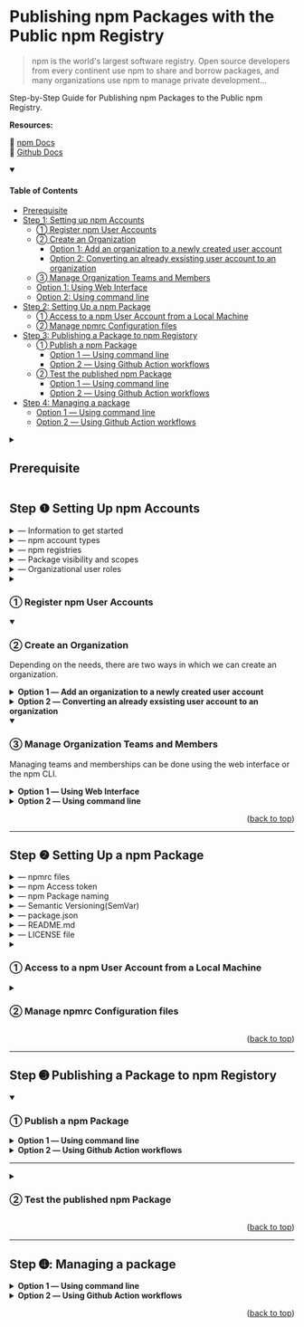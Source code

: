 <div id="top"></div>

# Publishing npm Packages with the Public npm Registry

> npm is the world's largest software registry. Open source developers from every continent use npm to share and borrow packages, and many organizations use npm to manage private development...

Step-by-Step Guide for Publishing npm Packages to the Public npm Registry.

**Resources:**<br/>

:link: [npm Docs](https://docs.npmjs.com)<br />
:link: [Github Docs](https://docs.github.com)

<details open>
<summary><h4>Table of Contents</h4></summary>

- [Prerequisite]()
- [Step 1: Setting up npm Accounts]()
  - [&#10112; Register npm User Accounts]()
  - [&#10113; Create an Organization]()
    - [Option 1: Add an organization to a newly created user account]()
    - [Option 2: Converting an already exsisting user account to an organization]()
  - [&#10114; Manage Organization Teams and Members]()
  - [Option 1: Using Web Interface]()
  - [Option 2: Using command line]()
- [Step 2: Setting Up a npm Package]()
  - [&#10112; Access to a npm User Account from a Local Machine]()
  - [&#10113; Manage npmrc Configuration files]()
- [Step 3: Publishing a Package to npm Registory]()
  - [&#10112; Publish a npm Package]()
    - [Option 1 ― Using command line]()
    - [Option 2 ― Using Github Action workflows]()
  - [&#10113; Test the published npm Package]()
    - [Option 1 ― Using command line]()
    - [Option 2 ― Using Github Action workflows]()
- [Step 4: Managing a package]()
  - [Option 1 ― Using command line]()
  - [Option 2 ― Using Github Action workflows]()

</details>

<details>
<summary><h2>Prerequisite</h2></summary>

[Node.js](https://nodejs.org/en/) and the [npm CLI](https://docs.npmjs.com/cli/v8) are required to use the public npm registry.

The following command will outputs the Node.js and npm version numbers if its installed on the machine:

```
node -v && npm -v
```

(For more information: [Install](https://docs.npmjs.com/cli/v8/configuring-npm/install))

<p align="right">(<a href="#top">back to top</a>)</p>  
  
--- 
</details>

## Step &#10102; Setting Up npm Accounts

<details>
<summary>&horbar; Information to get started</summary>

We need to prepare the following information prior to signing up for a new npm account.

<table>
  <thead>
    <tr>
      <th>Field</th>
      <th>Value</th>
    </tr>
  </thead>
  <tbody>
    <tr>
      <td>Username <br/><sup>(Required)</sup></td>
      <td>All lowercase letters and can contains digits and hyphens</td>
    </tr>
    <tr>
      <td>Email Address<br/><sup>(Required)</sup></td>
      <td>Registered email address is <strong>public</strong> and it'll be:
        <ul>
            <li>added to the metadata of our packages and visible to anyone who downloads them.</li>
            <li>used by npm for email notifications</li>
        </ul>
     </td>
    </tr>
    <tr>
      <td>Password <br/><sup>(Required)</sup></td>
      <td>At least 10 characters(with <a href="https://www.lastpass.com">Lastpass</a> and requires<a href="https://docs.npmjs.com/configuring-two-factor-authentication">2FA</a>)<br/>
      (For more information: <a href="https://docs.npmjs.com/creating-a-strong-password">Creating a strong password</a>)  
      </td>
    </tr>
    <tr>
      <td>Orgniazation Name <br/><sup>(Required)</sup></td>
      <td>All lowercase letters and can contains digits and hyphens<br/>(*This value cannot be the same as a username)</td>
      </td>
    </tr>
      <td>Billing Information<br/><sup>(Optional)</sup></td>
      <td>A paid account to publish private packages
      </td>
    </tr>
  </tbody>
</table>

---

</details>

<details>
<summary>&horbar; npm account types</summary>
  
npm offers a **free** account as well as a [monthly **paid** subscription](https://www.npmjs.com/products).
<table>
  <thead>
    <tr>
      <th>Free</th>
      <th><sup>For individuals</sup><br/>Pro<br/><sup>($7 per /mo)</sup></th>
      <th><sup>For teams / organizations</sup><br/>Team<br/><sup>($7 per user /mo)</sup></th>
      <th>Feature</th>
    </tr>
  </thead>
  <tbody>
    <tr>
      <td align="center">&#10003;</td>
      <td align="center">&#10003;</td>
      <td align="center">&#10003;</td>
      <td><strong>Unlimited Public Packages</strong> & Automatic Security Warnings</td>
    </tr>
    <tr>
      <td></td>
      <td align="center">&#10003;</td>
      <td align="center">&#10003;</td>
      <td><strong>Unlimited private packages</strong> & Unlimited Package-based Permissions</td>
    </tr>
    <tr>
      <td></td>
      <td></td>
      <td align="center">&#10003;</td>
      <td>Unlimited Team-based Permissons and Management</td>
    </tr>     
  </tbody>
</table>
    
--- 
</details>

<details>
<summary>&horbar; npm registries</summary>

There are **public** and **private npm registries** available to publish npm packages.

<table>
  <thead>
    <tr>
      <th>Type</th>
      <th></th>
    </tr>
  </thead>
  <tbody>
    <tr>
      <td><a href="https://docs.npmjs.com/about-the-public-npm-registry">public npm registry</a></td>
      <td> 
        The default registry<br/>
        <ul>
          <li>Publish public packages</li>
          <li>Registry URL https://registry.npmjs.org</li>
        </ul>
      </td>
    </tr>
    <tr>
      <td><a href="https://docs.npmjs.com/cli/v8/using-npm/registry#how-can-i-prevent-my-package-from-being-published-in-the-official-registry">private npm registry</a></td>
      <td>
        The private registry/proxy to:
        <ul>
          <li>Publish private packages</li>
          <li>Set up better security control</li>
          <li>Encapsulate business logic</li>
        </ul>
        Popular options include:<br/>
        <strong>Open source:</strong> <a href="https://docs.github.com/en/packages/working-with-a-github-packages-registry/working-with-the-npm-registry"><strong>Github Packages(recommended)</strong></a>, <a href="https://verdaccio.org">Verdaccio</a>, <a href="https://bit.dev">Bit</a><br/>
        <strong>Paid:</strong> <a href="https://www.npmjs.com/products">npm monthly subscription</a>, <a href="https://www.jfrog.com">Frog Bintray</a>, <a href="https://docs.myget.org">MyGet</a>    
      </td>
    </tr>
  </tbody>
</table>
  
(For more information: [Registry](https://docs.npmjs.com/cli/v8/using-npm/registry))  
  
---  
</details>

<details>
<summary>&horbar; Package visibility and scopes</summary>

<table>
  <thead>
    <tr>
      <th>Visibility</th>
      <th>Namespace</th>
      <th>Cost</th>
      <th></th>
    </tr>
  </thead>
  <tbody>
    <tr>
      <td align="center">Public</td>
      <td align="center">global,<br/>User,<br/>Organization</td>
      <td align="center">Free</td>
      <td>
        A <a href="https://docs.npmjs.com/about-public-packages">public package</a> may be unscoped or scoped and is visible to everyone.
        <ul>
          <li><strong>Unscoped public packages</strong>  belong to the global public registry namespace</li>
          <li><strong>Scoped public packages</strong> belong to a user or an organization namespace</li>
        </ul>
      </td>
    </tr>
    <tr>
      <td align="center">Private</td>
      <td align="center">User,<br/>Organization</td>
      <td align="center">Monthly Paid Subscription</td>
      <td>A <a href="https://docs.npmjs.com/about-private-packages">private package</a> belongs to a user or an organization namespace and is only visible to its account owner and its organization and selected collaborators.<br/> 
      </td>
    </tr>
  </tbody>
</table>
  
(For more information: [Packages scope access level and visibility](https://docs.npmjs.com/package-scope-access-level-and-visibility))

---

</details>

<details>
<summary>&horbar; Organizational user roles</summary>
In npm, each role can be assigned to multiple users, whereas a single user cannot have multiple roles.

There are three organizational user roles:
|Role|Permisson|
|:---:|---|
|Owner|who have all privileges and are responsible for managing organization members and billing|
|Admin|who are responsible for managing the team membership and package access|
|Member|who are merely responsible for creating and publishing packages|

(For more information: [Organization roles and permissions](https://docs.npmjs.com/organization-roles-and-permissions))

---

</details>

<details>
<summary><h3>&#10112; Register npm User Accounts</h3></summary>
  
  :link: [Creating a new user account on the public registry](https://docs.npmjs.com/creating-a-new-npm-user-account)
  
  **1 ) Create the CCDL User Account(a super user)**
  
  This account will be used for creating an organiazation in the [next step (EDIT)]().
  
  An email address used for this account is public facing and will be **visible** to anyone who downloads our packages.
  
  Once the organization is created, this account will be; 
  - converted to an **organization**(i.e. an **Organization Name** will be added to this account).
  - an **Owner user**(role non-reassignable) who has all privileges including managing organizational members and billing.
  - automatically added as a member of **Team** called [**developers**](https://docs.npmjs.com/about-developers-team)(default team)
  
  e.g.)
  <pre>
  
  <strong>Username</strong>: ccdl-npm, ccdl-master, ccdl-super etc <i>// this will be a super user</i>
  <strong>Email Address</strong>: ccdl-npm@ccdatalab.org, npm@ccdatalab.org etc <i>// visibility of this email address is public</i>
  </pre>
  
  <br/>  
  
  **2 ) Create Collaborators User Account**
  
  Each account will be used for either; 
  - an **Owner user** who manages the organizational tasks including bullings
  - an **Admin user** who manages team and package access in the organization.
  - a **Member user** who creates and publishes packages within the organizational scope.
  
  e.g.)
  <pre>
  
   <strong>Username</strong>: github-username<i> // the Github contributor of our repository</i>
   <strong>Email Address</strong>: github-email@address.com <i> // an email associated with the above Github account</i>
  </pre>

---

</details>
  
<details open>
<summary><h3>&#10113; Create an Organization</h3></summary>
   
  Depending on the needs, there are two ways in which we can create an organization.
  
  <details>
  <summary><strong>Option 1 &horbar; Add an organization to a newly created user account</strong></summary>
      
  :link: [Create an Organization](https://docs.npmjs.com/creating-an-organization)
  
  **1 ) Add an Organization Name to the CCDL user account**
 
  The Organization Name;
  - cannot be the same as the **Username** of this CCDL account.  
  - cannot be changed once it's created.
  - will be used as an <strong>organizational scope</strong>.

  <br/>  
    
  **2 ) Select an Account Plan**
  
  If publishing only scoped **public** packages with a minimal team management, then a **free** account will be sufficient. Otherwise, the **Team** product would be suitable.

**NOTE:** The account plan can be [upgraded](https://docs.npmjs.com/upgrading-to-a-paid-organization-plan) or [downgraded](https://docs.npmjs.com/downgrading-to-a-free-organization-plan) at anytime.

  <br/>  
    
  **3 ) Invite Members <sup>(optional)</sup>**
   
  We can invite a person to be a member of our organization using an existing **npm username** or an **email adress**(it can also be a non-npm email address and npm will ask the invitee to signup). The invitation will be sent out via an email which expires in 7 days and is revokable.
   
  Once the invitation has been accepted, we can reassign a different role or **Teams** to that newly added member. A member can belong to multiple teams or no team.   
    
  **IMPORTANT:** For the paid organization, adding a new member costs $7 per /mo for each new member.

---

  </details>
  
  <details>
  <summary><strong>Option 2 &horbar; Converting an already exsisting user account to an organization</strong></summary>
  
  :link: [Converting your user account to an organization](https://docs.npmjs.com/converting-your-user-account-to-an-organization)

The steps will be similar to **Option 1** except we'll need to come up with a new **Username** for this exsisting account, since this **Username** will be now used as an **Organization Name**.

**NOTE:** A **Username** and an **Organization Name** cannot have the same value.

---

  </details>
</details>

<details open>
<summary><h3>&#10114; Manage Organization Teams and Members</h3></summary>
  
Managing teams and memberships can be done using the web interface or the npm CLI.

<details>
<summary><strong>Option 1 &horbar; Using Web Interface</strong></summary><br/>
      
**&#10074; Managing Members**
  
- [Add Members](https://docs.npmjs.com/adding-members-to-your-organization)
  
- [Managing User Permission](https://docs.npmjs.com/managing-organization-permissions)
  
- [Remove Members](https://docs.npmjs.com/removing-members-from-your-organization)
  
<br/>  
  
**&#10074; Managing Teams** 
  
We can create and manage our custom teams:
  
- [Creating Teams](https://docs.npmjs.com/creating-teams)
  
- [Removing Teams](https://docs.npmjs.com/removing-teams)  
  
- [Adding Team Memmbers](https://docs.npmjs.com/adding-organization-members-to-teams) 
  
- [Removing Team Members](https://docs.npmjs.com/removing-organization-members-from-teams)  
 
- [Managing Team Access to Packages](https://docs.npmjs.com/managing-team-access-to-organization-packages)
  
<br/>  
  
**NOTE:** By default, the team [**developers**](https://docs.npmjs.com/about-developers-team) is automatically created with read/write access upon the creation of an organization and is nonremovable.   
  
---  
</details>

<details>
<summary><strong>Option 2 &horbar; Using command line</strong></summary><br/>

By using [`npm team`](https://docs.npmjs.com/cli/v8/commands/npm-team) command, we can manage teams. However, no support for managing permissions for packages.

**Note:** A user must be **Admin user** to manage teams and packages.

</details> 
</details>

<p align="right">(<a href="#top">back to top</a>)</p>

---

## Step &#10103; Setting Up a npm Package

<details>
<summary>&horbar; npmrc files</summary>

npmrc files are runtime configuration used by Node.js which can be utilized to optimize a development workflow and have four file types.

|                                            Type                                            | Path                  |                                                                                |
| :----------------------------------------------------------------------------------------: | --------------------- | ------------------------------------------------------------------------------ |
| [per-project](https://docs.npmjs.com/cli/v8/configuring-npm/npmrc#per-project-config-file) | /project/**.npmrc**   | It must be stored in the root of a project and only applies to that project    |
|    [per-user](https://docs.npmjs.com/cli/v8/configuring-npm/npmrc#per-user-config-file)    | ~/**.npmrc**          | It's stored in the user's home directory and overwrite a global npmrc settings |
|      [global](https://docs.npmjs.com/cli/v8/configuring-npm/npmrc#global-config-file)      | $PREFIX/etc/**npmrc** | It's a global setting accessed with `--global` or `-g` flag via Terminal       |
|    [builtin](https://docs.npmjs.com/cli/v8/configuring-npm/npmrc#built-in-config-file)     | path/to/npm/**npmrc** | It's an unchangeble 'builtin' file used by npm                                 |

**NOTE:** All npm config files are an ini-formatted list of `key = value` parameters.

(For more infromation: [npmrc](https://docs.npmjs.com/cli/v8/configuring-npm/npmrc) or view the manual via Terminal, run `npm help npmrc`)

---

</details>

<details>
<summary>&horbar; npm Access token</summary>

> An access token is a hexadecimal string that you can use to authenticate, and which gives you the right to install and/or publish your modules.

An [access token](https://docs.npmjs.com/about-access-tokens)(a hexadecimal string with an identifiable prefix `_npm`) can be used for authentication instead of using a npm username and password.

The npm CLI will auto-generate an temporary access token upon running the [`npm login`](https://docs.npmjs.com/cli/v7/commands/npm-adduser) command or we can [create our custom access token](https://docs.npmjs.com/creating-and-viewing-access-tokens) to privde a third-party temporary access to our npm packages.

e.g.) [Github Actions](https://docs.github.com/en/actions) using [secrets](https://docs.github.com/en/actions/security-guides/encrypted-secrets)

There is three token types:
|Type|Permisson|  
|---|---|
|Read-only| can only be used to download packages from the registry. It's recommended for automation and workflows for installing packages but not publising.
|Automation| can download and publish packages unless [2FA is configured](https://docs.npmjs.com/configuring-two-factor-authentication), it will not be enforced. It's recommended for automation workflows for publishing new packages.
|publish| can perform any action including downloading and publishing packages, and changing user settings or package settings. It's recommended for interactive workflows.

---

</details>

<details>  
<summary>&horbar; npm Package naming</summary>
 
A package name must;
- be lowercase and my contain hyphens
- be greater than zeroand less than or equal to 214 characters  
- not contain any non-URL-safe characters
- not start with . or _ unless it's a scoped package
- not contain any spaces  
- not contain `~)('!*` characters
- not be the same as a node.js/io.js core module or a reserved/blacklisted name

(For more information: [npm Package name guidelines](https://docs.npmjs.com/package-name-guidelines), [validate-npm-package-name](https://www.npmjs.com/package/validate-npm-package-name), [name field in package.json](https://docs.npmjs.com/cli/v8/configuring-npm/package-json#name))

---

</details>  
  
<details>
<summary>&horbar; Semantic Versioning(SemVar)</summary>
 
#### &#10074; Official(Normal) Release Version
**Schema:** MAJOR.MINOR.PATCH

<img width="318" alt="image" src="https://user-images.githubusercontent.com/31800566/181130537-13e28335-2d28-4737-8b0b-4ce476977a85.png">

| MAJOR                           | MINOR                                   | PATCH                         |
| :------------------------------ | :-------------------------------------- | :---------------------------- |
| Making incompatible API changes | Adding a new non-breaking functionality | Making a non-breaking bug fix |

**Spec:**

- X, Y, and Z are non-negative integers
- X cannot contain a leading zero
- A version number increases from 0-9 to 1.0
- As a version number increases, all the numbers to the right start back from 0.
- Once a versioned package has been released, any updates have to be released as a new version

#### &#10074; Beta Version

**Schema:** 0.MINOR.PATCH

A package with a **MAJOR** version 0 is considered to be unstable and to be before an official release.

<img width="224" alt="image" src="https://user-images.githubusercontent.com/31800566/181129636-cb62a522-fb4c-489e-b262-3202a43c972d.png">

#### &#10074; Pre-release Version

**Schema:** extensions to the MAJOR.MINOR.PATCH

**Spec:**

- It can be denoted by appending a hyphen and a series of dot-separated identifiers immediately following the patch version.
- Only ASCII alphanumerics and hyphens [0-9A-Za-z-] are allowed
- Identifiers cannot be empty

e.g.) 1.0.0-alpha, 1.0.0-alpha.1, 1.0.0-0.3.7, 1.0.0-x.7.z.92, 1.0.0-x-y-z.–.

(For more information: [Semantic Versioning v2](https://semver.org/))

---

</details>

<details>
<summary>&horbar; package.json</summary>

To setup a package.json for the npm package, the following fields should be included as minimal:

**&#10074; Required fields**

|                                      Field                                      | Value                                                       |
| :-----------------------------------------------------------------------------: | ----------------------------------------------------------- |
|    [`name`](https://docs.npmjs.com/cli/v6/configuring-npm/package-json#name)    | a name of the package and its scope                         |
| [`version`](https://docs.npmjs.com/cli/v6/configuring-npm/package-json#version) | a value _x.y.z_ following the [SemVer](https://semver.org/) |

**&#10074; Other fields**

|                                                     Field                                                     | Value                                                                                                                               |
| :-----------------------------------------------------------------------------------------------------------: | ----------------------------------------------------------------------------------------------------------------------------------- |
|           [`description`](https://docs.npmjs.com/cli/v6/configuring-npm/package-json#description-1)           | a desription of the package in string format and will be listed in `npm search`                                                     |
|                   [`main`](https://docs.npmjs.com/cli/v6/configuring-npm/package-json#main)                   | a path to an entry file of the package and by default `index.js`                                                                    |
|                [`script`](https://docs.npmjs.com/cli/v6/configuring-npm/package-json#scripts)                 | necessary scripts to run and manage the lifecycle of the package                                                                    |
|             [`repository`](https://docs.npmjs.com/cli/v6/configuring-npm/package-json#repository)             | a remote url of the package repository                                                                                              |
|               [`keywords`](https://docs.npmjs.com/cli/v6/configuring-npm/package-json#keywords)               | keywords of the package in an array of strings and will be listed in `npm search`                                                   |
| [people fields](https://docs.npmjs.com/cli/v6/configuring-npm/package-json#people-fields-author-contributors) | either `author`(a single person) or `contributors`(2 or more) which includes `name` and optionally `email` and `url` of each author |
|                   [`bugs`](https://docs.npmjs.com/cli/v6/configuring-npm/package-json#bugs)                   | a url to the repository issue tracker and / or an email address for reporting issues                                                |
|                [`license`](https://docs.npmjs.com/cli/v6/configuring-npm/package-json#license)                | a license for the package                                                                                                           |
|               [`homepage`](https://docs.npmjs.com/cli/v6/configuring-npm/package-json#homepage)               | a url to the package homepage, typically the README                                                                                 |

e.g.)

```
{
  "name": "@scope/pakage-name",
  "version": "1.0.0",
  "description": "A package for ....",
  "main": "index.js",
  "script": {
     "start": "...",
     "build": "..."
  },
  "dependencies" :  {...},
    "repository": {
    "type": "git",
    "url": "https://github.com/monatheoctocat/my_package.git"
  },
  "repository": {
    "type": "git",
    "url": "https://github.com/socope/pakage-name.git"
  },
  "keywords": [‘keyword1’, 'keyword2', 'keyword3'],
  "contributors" : [
    {
       "name": "contributors1",
       "email": "..."
    },
    {
       "name": "contributors2",
       "email": "..."
    }
 ],
 "license": "ISC",
 "bugs": {
    "url": "https://github.com/scope/pakage-namee/issues"
  },
 "homepage": "https://github.com/scope/pakage-name"
```

(For more information: [Creating a package.json file](https://docs.npmjs.com/creating-a-package-json-file), [package.json](https://docs.npmjs.com/cli/v8/configuring-npm/package-json))

---

</details>    
  
<details>
<summary>&horbar; README.md</summary>

> Your README file may include directions for installing, configuring, and using the code in your package, as well as any other information a user may find helpful.

Necessary information to be included:

- Project name and its description
- Package configuration and instructions
- Repository license
- Contribution guidelines

(For more information: [About package README files](https://docs.npmjs.com/about-package-readme-files), [About READMEs](https://docs.github.com/en/repositories/managing-your-repositorys-settings-and-features/customizing-your-repository/about-readmes), [Basic Markdown Syntax](https://docs.github.com/en/get-started/writing-on-github/getting-started-with-writing-and-formatting-on-github/basic-writing-and-formatting-syntax))

---

</details>     
  
<details>
<summary>&horbar; LICENSE file</summary>
 
> You can include an open source license in your repository to make it easier for other people to contribute.
  
To add a LICENSE file can be easily done via Github Web Interface:
- Create a new file and name it as `LICENSE` or `LICENSE.md`
- Select a license template from the list provided by Github 
- Commit the LICENSE file

(For more information: [Adding a license to a repository](https://docs.github.com/en/communities/setting-up-your-project-for-healthy-contributions/adding-a-license-to-a-repository))

---

</details>

<details>
<summary><h3>&#10112; Access to a npm User Account from a Local Machine</h3></summary>
   
  We can access to the registered npm account using the npm CLI via Terminal.

**&#10074; Login**

(alias) [`adduser`](https://docs.npmjs.com/cli/v8/commands/npm-adduser),`add-user`

**1 )** Run the `login` command. To specify an organization scope, use `--scope` flag:

- `OWNER` - the name of a user or an organization of the repository containing the project

```
npm login

npm login --scope@OWENER
```

  <br />
    
  **2 )** Follow the prompt and enter the username, password, email address, and a one-time password respectively.
  
  The one-time password will either be sent to the registered email address or can be accessed through [2FA](https://docs.npmjs.com/accessing-npm-using-2fa). 
   
  e.g.) Accessing a npm account using 2FA with [YubiKey](https://www.yubico.com) 
  
  After entering the valid username and email address, the npm CLI will output a URL with a ramdom hash:
    
  ```
  npm notice Open https://www.npmjs.com/login/xxxxxxx to use your security key for authentication
  Enter one-time password:  
  ```
    
  We can access the URL via a browser and follow the web interface to generate a one-time password using the YubiKey device.
    
  <br />

**3 )** Upon successful login, the stdin outputs a message as follows:

```
Logged in as USERNAME on https://registry.npmjs.org/.
```

  <br />  
    
  **NOTE**: By running `npm login`command, npm will either auto-generate a **per-user .npmrc** with the registry and a temporary access token(whose value differs at each login) or write that information to an exsisting one.
  ```
  //registry.npmjs.org/:_authToken=npm_TOKEN...  
  ```  
    
  <br />  
    
  **&#10074; Logout**
  The [`logout`](https://docs.npmjs.com/cli/v7/commands/npm-logout) command logouts without providing any feedback.
  ```
  npm logout  
  ```     
    
  **NOTE**:  By running `npm logout` command, npm will automatically remove a **per-user .npmrc**(if no other settings were added in that file) or delete the auto-generated line from the existing one.
    
 (npm will remove the auto-generated access token from the web account at npmjs)     
    
  <br />

**&#10074; Check the current user**

To display the currently logged in username:

```
npm whoami
```

---

</details>

<details>
<summary><h3>&#10113; Manage npmrc Configuration files</h3></summary>

The [`config`](https://docs.npmjs.com/cli/v8/commands/npm-config) command can be used to edit the contents of npmrc files.

There are five sub-commands:
|Verb||
|:--:|--|
|`set`|Sets the value of a config key|  
|`get`|Display the config value(s)|  
|`delete`|Deletes a specified keys from a configuration file|  
|`list`|Show all the config settings|  
|`edit`|Opens a config file in an editor(e.g. vim)|

<br />
  
**&#10074; List the npmrc files**
  
To output configuration files and its settings, use the `--l` (ini-formatted list) or `--json`(json format) flag:
```  
npm config list -l
```  
  
<details>
<summary><strong>per-project .npmcr</strong></summary>

A per-project(a.k.a local) .npmrc file must be created in the root of a project.

We can;

- manually create a local .npmrc.
- use the `config` along with the <code>--location <global|user|<strong>project</strong>></code> flag to open and edit the per-project .npmrc.

**&#10074; Open and edit per-project .npmrc**

```
cd path/to/project && npm config edit --location project
```

---

</details>
  
<details>
<summary><strong>per-user .npmcr</strong></summary>
  
By default, by running the `edit` sub-command will open a per-user .npmrc.
  
**&#10074; Open and edit ~/.npmrc**
  
```
npm config edit 
```  
   
    
e.g.) Set the value of license
```
npm config set init-license "MIT" 
```

e.g.) Display the value of `init-license`

```
npm config get init-license
```

**NOTE:** In case a project has already been initialized, delete the existing package.json and re-generate a new one to see new changes.

---

</details>
  
<details>
<summary><strong>global npmcr</strong></summary><br />
  
A global configuration will be overwitten by a per-user .npmrc file.

To edit a global npmrc file, use the `--global`, `-g`, or <code>--location <global|user|<strong>project</strong>></code> flag.

**&#10074; Open and edit global npmrc**

```
npm config -g edit
```

</details>

(For more information: [config](https://docs.npmjs.com/cli/v8/using-npm/config) or view the manual via Terminal, run `npm help config`)

</details>

<p align="right">(<a href="#top">back to top</a>)</p>

---

## Step &#10124; Publishing a Package to npm Registory

<details open>
<summary><h3>&#10112; Publish a npm Package</h3></summary>
  
<details>
<summary><strong>Option 1 &horbar; Using command line</strong></summary><br/>
  
**1 ) Navigate to the package directry to be published**
  
**2 ) Push the package**
  
- Before running the [`npm publish`](https://docs.npmjs.com/cli/v8/commands/npm-publish) command, make sure everything is correct.

```
npm publish
```

---

</details>

<details> 
<summary><strong>Option 2 &horbar; Using Github Action workflows</strong></summary><br/>

</details>  
  
---    
</details>

<details>
<summary><h3>&#10113; Test the published npm Package</h3></summary>  
  
</details>

<p align="right">(<a href="#top">back to top</a>)</p>

---

## Step &#10125;: Managing a package

<details>
<summary><strong>Option 1 &horbar; Using command line</strong></summary><br/>


---

</details>

<details>
<summary><strong>Option 2 &horbar; Using Github Action workflows</strong></summary><br/>

</details>

<p align="right">(<a href="#top">back to top</a>)</p>
